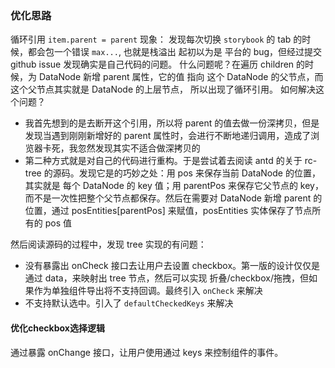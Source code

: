 ### 优化思路

循环引用 `item.parent = parent`
现象： 发现每次切换 `storybook` 的 tab 的时候，都会包一个错误 `max...`,  也就是栈溢出
起初以为是 平台的 bug，但经过提交 github issue 发现确实是自己代码的问题。
  什么问题呢？在遍历 children 的时候，为 DataNode 新增 parent 属性，它的值
  指向 这个 DataNode 的父节点，而这个父节点其实就是 DataNode 的上层节点，
  所以出现了循环引用。
如何解决这个问题？
  - 我首先想到的是去断开这个引用，所以将 parent 的值去做一份深拷贝，但是发现当遇到刚刚新增好的 parent 属性时，会进行不断地递归调用，造成了浏览器卡死，我忽然发现其实不适合做深拷贝的
  - 第二种方式就是对自己的代码进行重构。于是尝试着去阅读 antd 的关于 rc-tree 的源码。发现它是的巧妙之处：用 pos 来保存当前 DataNode 的位置，其实就是 每个 DataNode 的 key 值；用 parentPos 来保存它父节点的 key，而不是一次性把整个父节点都保存。然后在需要对 DataNode 新增 parent 的位置，通过 posEntities[parentPos] 来赋值，posEntities 实体保存了节点所有的 pos 值

然后阅读源码的过程中，发现 tree 实现的有问题：
  - 没有暴露出 onCheck 接口去让用户去设置 checkbox。第一版的设计仅仅是通过 data，来映射出 tree 节点，然后可以实现 折叠/checkbox/拖拽，但如果作为单独组件导出将不支持回调。最终引入 `onCheck` 来解决
  - 不支持默认选中。引入了 `defaultCheckedKeys` 来解决

#### 优化checkbox选择逻辑

通过暴露 onChange 接口，让用户使用通过 keys 来控制组件的事件。
